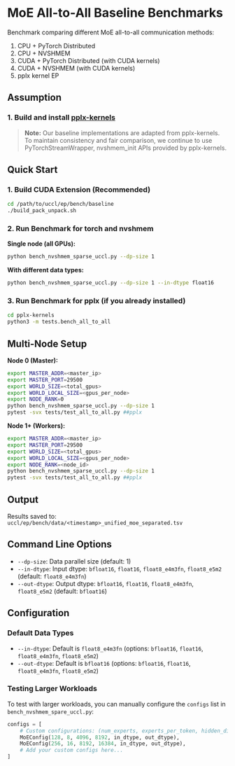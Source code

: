 # MoE All-to-All Baseline Benchmarks

Benchmark comparing different MoE all-to-all communication methods:
1. CPU + PyTorch Distributed
2. CPU + NVSHMEM
3. CUDA + PyTorch Distributed (with CUDA kernels)
4. CUDA + NVSHMEM (with CUDA kernels)
5. pplx kernel EP

## Assumption 
### 1. Build and install [pplx-kernels](https://github.com/perplexityai/pplx-kernels)

> **Note:** Our baseline implementations are adapted from pplx-kernels. To maintain consistency and fair comparison, we continue to use PyTorchStreamWrapper, nvshmem_init APIs provided by pplx-kernels.

## Quick Start


### 1. Build CUDA Extension (Recommended)

```bash
cd /path/to/uccl/ep/bench/baseline
./build_pack_unpack.sh
```

### 2. Run Benchmark for torch and nvshmem 

**Single node (all GPUs):**
```bash
python bench_nvshmem_sparse_uccl.py --dp-size 1
```

**With different data types:**
```bash
python bench_nvshmem_sparse_uccl.py --dp-size 1 --in-dtype float16
```

### 3. Run Benchmark for pplx (if you already installed)

```bash
cd pplx-kernels
python3 -m tests.bench_all_to_all
```


## Multi-Node Setup

**Node 0 (Master):**
```bash
export MASTER_ADDR=<master_ip>
export MASTER_PORT=29500
export WORLD_SIZE=<total_gpus>
export WORLD_LOCAL_SIZE=<gpus_per_node>
export NODE_RANK=0
python bench_nvshmem_sparse_uccl.py --dp-size 1
pytest -svx tests/test_all_to_all.py ##pplx
```

**Node 1+ (Workers):**
```bash
export MASTER_ADDR=<master_ip>
export MASTER_PORT=29500
export WORLD_SIZE=<total_gpus>
export WORLD_LOCAL_SIZE=<gpus_per_node>
export NODE_RANK=<node_id>
python bench_nvshmem_sparse_uccl.py --dp-size 1
pytest -svx tests/test_all_to_all.py ##pplx
```

## Output

Results saved to: `uccl/ep/bench/data/<timestamp>_unified_moe_separated.tsv`

## Command Line Options

- `--dp-size`: Data parallel size (default: 1)
- `--in-dtype`: Input dtype: `bfloat16`, `float16`, `float8_e4m3fn`, `float8_e5m2` (default: `float8_e4m3fn`)
- `--out-dtype`: Output dtype: `bfloat16`, `float16`, `float8_e4m3fn`, `float8_e5m2`  (default: `bfloat16`)

## Configuration

### Default Data Types
- `--in-dtype`: Default is `float8_e4m3fn` (options: `bfloat16`, `float16`, `float8_e4m3fn`, `float8_e5m2`)
- `--out-dtype`: Default is `bfloat16` (options: `bfloat16`, `float16`, `float8_e4m3fn`, `float8_e5m2`)

### Testing Larger Workloads
To test with larger workloads, you can manually configure the `configs` list in `bench_nvshmem_spare_uccl.py`:
```python
configs = [
    # Custom configurations: (num_experts, experts_per_token, hidden_dim, max_num_tokens)
    MoEConfig(128, 8, 4096, 8192, in_dtype, out_dtype),
    MoEConfig(256, 16, 8192, 16384, in_dtype, out_dtype),
    # Add your custom configs here...
]
```



